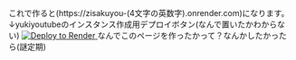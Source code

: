これで作ると(https://zisakuyou-(4文字の英数字).onrender.com)になります。
↓yukiyoutubeのインスタンス作成用デプロイボタン(なんで置いたかわからない)
<a href="https://render.com/deploy?repo=https://github.com/iPadurakaihatugaisyakannrisyatyou/iPadurakaihatugaisyakannrisyatyou.github.io">
<img src="https://render.com/images/deploy-to-render-button.svg" alt="Deploy to Render">
</a>
なんでこのページを作ったかって？なんかしたかったら(謎定期)
